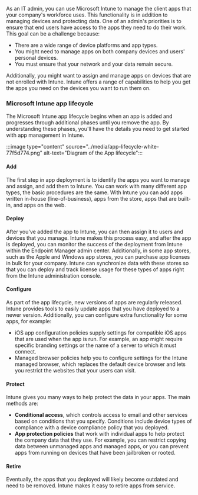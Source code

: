 As an IT admin, you can use Microsoft Intune to manage the client apps that your company's workforce uses. This functionality is in addition to managing devices and protecting data. One of an admin's priorities is to ensure that end users have access to the apps they need to do their work. This goal can be a challenge because:

 -  There are a wide range of device platforms and app types.
 -  You might need to manage apps on both company devices and users' personal devices.
 -  You must ensure that your network and your data remain secure.

Additionally, you might want to assign and manage apps on devices that are not enrolled with Intune. Intune offers a range of capabilities to help you get the apps you need on the devices you want to run them on.

### Microsoft Intune app lifecycle

The Microsoft Intune app lifecycle begins when an app is added and progresses through additional phases until you remove the app. By understanding these phases, you'll have the details you need to get started with app management in Intune.

:::image type="content" source="../media/app-lifecycle-white-77f5d774.png" alt-text="Diagram of the App lifecycle":::


#### Add

The first step in app deployment is to identify the apps you want to manage and assign, and add them to Intune. You can work with many different app types, the basic procedures are the same. With Intune you can add apps written in-house (line-of-business), apps from the store, apps that are built-in, and apps on the web.

#### Deploy

After you've added the app to Intune, you can then assign it to users and devices that you manage. Intune makes this process easy, and after the app is deployed, you can monitor the success of the deployment from Intune within the Endpoint Manager admin center. Additionally, in some app stores, such as the Apple and Windows app stores, you can purchase app licenses in bulk for your company. Intune can synchronize data with these stores so that you can deploy and track license usage for these types of apps right from the Intune administration console.

#### Configure

As part of the app lifecycle, new versions of apps are regularly released. Intune provides tools to easily update apps that you have deployed to a newer version. Additionally, you can configure extra functionality for some apps, for example:

 -  iOS app configuration policies supply settings for compatible iOS apps that are used when the app is run. For example, an app might require specific branding settings or the name of a server to which it must connect.
 -  Managed browser policies help you to configure settings for the Intune managed browser, which replaces the default device browser and lets you restrict the websites that your users can visit.

#### Protect

Intune gives you many ways to help protect the data in your apps. The main methods are:

 -  **Conditional access**, which controls access to email and other services based on conditions that you specify. Conditions include device types of compliance with a device compliance policy that you deployed.
 -  **App protection policies** that work with individual apps to help protect the company data that they use. For example, you can restrict copying data between unmanaged apps and managed apps, or you can prevent apps from running on devices that have been jailbroken or rooted.

#### Retire

Eventually, the apps that you deployed will likely become outdated and need to be removed. Intune makes it easy to retire apps from service.
